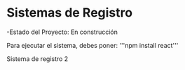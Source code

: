 <h1>Sistemas de Registro</h1>
-Estado del Proyecto: En construcción

Para ejecutar el sistema, debes poner:
'''npm install react'''

Sistema de registro 2
